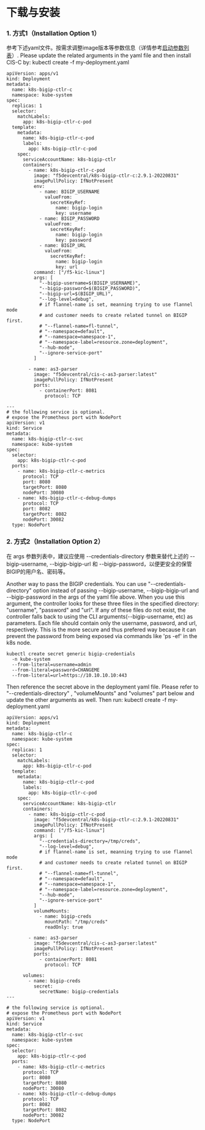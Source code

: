 # 下载与安装

### 1. 方式1（Installation Option 1）
参考下述yaml文件。按需求调整image版本等参数信息（详情参考[启动参数列表](/Architecture/parameters/)）.
Please update the related arguments in the yaml file and then install CIS-C by:
kubectl create -f my-deployment.yaml

```
apiVersion: apps/v1
kind: Deployment
metadata:
  name: k8s-bigip-ctlr-c
  namespace: kube-system
spec:
  replicas: 1
  selector:
    matchLabels:
      app: k8s-bigip-ctlr-c-pod
  template:
    metadata:
      name: k8s-bigip-ctlr-c-pod
      labels:
        app: k8s-bigip-ctlr-c-pod
    spec:
      serviceAccountName: k8s-bigip-ctlr
      containers:
        - name: k8s-bigip-ctlr-c-pod
          image: "f5devcentral/k8s-bigip-ctlr-c:2.9.1-20220831"
          imagePullPolicy: IfNotPresent
          env:
            - name: BIGIP_USERNAME
              valueFrom:
                secretKeyRef:
                  name: bigip-login
                  key: username
            - name: BIGIP_PASSWORD
              valueFrom:
                secretKeyRef:
                  name: bigip-login
                  key: password
            - name: BIGIP_URL
              valueFrom:
                secretKeyRef:
                  name: bigip-login
                  key: url
          command: ["/f5-kic-linux"]
          args: [
            "--bigip-username=$(BIGIP_USERNAME)",
            "--bigip-password=$(BIGIP_PASSWORD)",
            "--bigip-url=$(BIGIP_URL)",
            "--log-level=debug",
            # if flannel-name is set, meanning trying to use flannel mode
            # and customer needs to create related tunnel on BIGIP first.
            # "--flannel-name=fl-tunnel",
            # "--namespace=default",
            # "--namespace=namespace-1",
            # "--namespace-label=resource.zone=deployment",
            "--hub-mode",
            "--ignore-service-port"
          ]

        - name: as3-parser
          image: "f5devcentral/cis-c-as3-parser:latest"
          imagePullPolicy: IfNotPresent
          ports:
            - containerPort: 8081
              protocol: TCP

--- 
# the following service is optional.
# expose the Prometheus port with NodePort
apiVersion: v1
kind: Service
metadata:
  name: k8s-bigip-ctlr-c-svc
  namespace: kube-system
spec:
  selector:
    app: k8s-bigip-ctlr-c-pod
  ports:
    - name: k8s-bigip-ctlr-c-metrics
      protocol: TCP
      port: 8080
      targetPort: 8080
      nodePort: 30080
    - name: k8s-bigip-ctlr-c-debug-dumps
      protocol: TCP
      port: 8082
      targetPort: 8082
      nodePort: 30082
  type: NodePort
```

### 2. 方式2（Installation Option 2）
在 args 参数列表中，建议应使用 --credentials-directory 参数来替代上述的 --bigip-username, --bigip-bigip-url
和 --bigip-password，以便更安全的保管BIGIP的用户名、密码等。

Another way to pass the BIGIP credentials. You can use "--credentials-directory" option
instead of passing --bigip-username, --bigip-bigip-url and --bigip-password in the args of the yaml file
above. When you use this argument, the controller looks for these three files in the specified directory: "username", "password" and "url". If any of these files do not exist, the controller falls back to using
the CLI arguments(--bigip-username, etc) as parameters. Each file should contain only the username, password,
and url, respectively. This is the more secure and thus prefered way because it can prevent the password
from being exposed via commands like 'ps -ef' in the k8s node.

  ```
  kubectl create secret generic bigip-credentials
    -n kube-system
    --from-literal=username=admin
    --from-literal=password=CHANGEME
    --from-literal=url=https://10.10.10.10:443
  ```

Then reference the secret above in the deployment yaml file. Please refer to "--credentials-directory"
, "volumeMounts" and "volumes" part below and update the other arguments as well.
Then run: kubectl create -f my-deployment.yaml

```
apiVersion: apps/v1
kind: Deployment
metadata:
  name: k8s-bigip-ctlr-c
  namespace: kube-system
spec:
  replicas: 1
  selector:
    matchLabels:
      app: k8s-bigip-ctlr-c-pod
  template:
    metadata:
      name: k8s-bigip-ctlr-c-pod
      labels:
        app: k8s-bigip-ctlr-c-pod
    spec:
      serviceAccountName: k8s-bigip-ctlr
      containers:
        - name: k8s-bigip-ctlr-c-pod
          image: "f5devcentral/k8s-bigip-ctlr-c:2.9.1-20220831"
          imagePullPolicy: IfNotPresent
          command: ["/f5-kic-linux"]
          args: [
            "--credentials-directory=/tmp/creds",
            "--log-level=debug",
            # if flannel-name is set, meanning trying to use flannel mode
            # and customer needs to create related tunnel on BIGIP first.
            # "--flannel-name=fl-tunnel",
            # "--namespace=default",
            # "--namespace=namespace-1",
            # "--namespace-label=resource.zone=deployment",
            "--hub-mode",
            "--ignore-service-port"
          ]
          volumeMounts:
            - name: bigip-creds
              mountPath: "/tmp/creds"
              readOnly: true

        - name: as3-parser
          image: "f5devcentral/cis-c-as3-parser:latest"
          imagePullPolicy: IfNotPresent
          ports:
            - containerPort: 8081
              protocol: TCP

      volumes:
        - name: bigip-creds
          secret:
            secretName: bigip-credentials
---

# the following service is optional.
# expose the Prometheus port with NodePort
apiVersion: v1
kind: Service
metadata:
  name: k8s-bigip-ctlr-c-svc
  namespace: kube-system
spec:
  selector:
    app: k8s-bigip-ctlr-c-pod
  ports:
    - name: k8s-bigip-ctlr-c-metrics
      protocol: TCP
      port: 8080
      targetPort: 8080
      nodePort: 30080
    - name: k8s-bigip-ctlr-c-debug-dumps
      protocol: TCP
      port: 8082
      targetPort: 8082
      nodePort: 30082
  type: NodePort
```